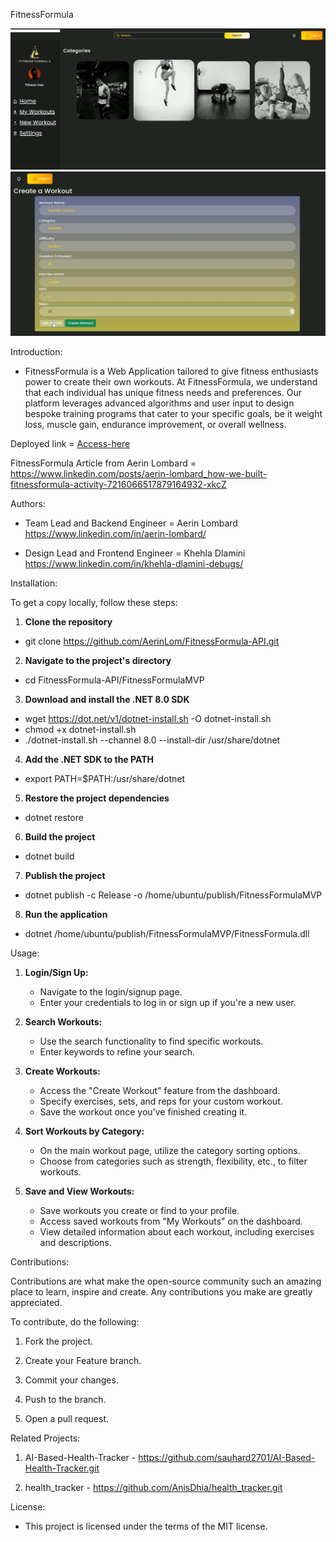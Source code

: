 FitnessFormula

![dashboard-image](README-images/dashboard-1.png)
![custom-workout](README-images/create-workout.png)

Introduction:

- FitnessFormula is a Web Application tailored to give fitness enthusiasts power to create their own workouts. At FitnessFormula, we understand that each individual has unique fitness needs and preferences. Our platform leverages advanced algorithms and user input to design bespoke training programs that cater to your specific goals, be it weight loss, muscle gain, endurance improvement, or overall wellness.

Deployed link = [Access-here](https://web.fitnessformula.al-code.tech/)

FitnessFormula Article from Aerin Lombard = https://www.linkedin.com/posts/aerin-lombard_how-we-built-fitnessformula-activity-7216066517879164932-xkcZ

Authors:

- Team Lead and Backend Engineer = Aerin Lombard https://www.linkedin.com/in/aerin-lombard/

- Design Lead and Frontend Engineer = Khehla Dlamini https://www.linkedin.com/in/khehla-dlamini-debugs/

Installation:

To get a copy locally, follow these steps:

1. **Clone the repository**
- git clone https://github.com/AerinLom/FitnessFormula-API.git

2. **Navigate to the project's directory**
- cd FitnessFormula-API/FitnessFormulaMVP

3. **Download and install the .NET 8.0 SDK**
- wget https://dot.net/v1/dotnet-install.sh -O dotnet-install.sh
- chmod +x dotnet-install.sh
- ./dotnet-install.sh --channel 8.0 --install-dir /usr/share/dotnet

4. **Add the .NET SDK to the PATH**
- export PATH=$PATH:/usr/share/dotnet

5. **Restore the project dependencies**
- dotnet restore

6. **Build the project**
- dotnet build

7. **Publish the project**
- dotnet publish -c Release -o /home/ubuntu/publish/FitnessFormulaMVP

8. **Run the application**
- dotnet /home/ubuntu/publish/FitnessFormulaMVP/FitnessFormula.dll

Usage:

1. **Login/Sign Up:**
   - Navigate to the login/signup page.
   - Enter your credentials to log in or sign up if you're a new user.

2. **Search Workouts:**
   - Use the search functionality to find specific workouts.
   - Enter keywords to refine your search.

3. **Create Workouts:**
   - Access the "Create Workout" feature from the dashboard.
   - Specify exercises, sets, and reps for your custom workout.
   - Save the workout once you've finished creating it.

4. **Sort Workouts by Category:**
   - On the main workout page, utilize the category sorting options.
   - Choose from categories such as strength, flexibility, etc., to filter workouts.

5. **Save and View Workouts:**
   - Save workouts you create or find to your profile.
   - Access saved workouts from "My Workouts" on the dashboard.
   - View detailed information about each workout, including exercises and descriptions.

Contributions:

Contributions are what make the open-source community such an amazing place to learn, inspire and create. Any contributions you make are greatly appreciated.

To contribute, do the following:

1. Fork the project.

2. Create your Feature branch.

3. Commit your changes.

4. Push to the branch.

5. Open a pull request.

Related Projects:

1. AI-Based-Health-Tracker - https://github.com/sauhard2701/AI-Based-Health-Tracker.git 

2. health_tracker - https://github.com/AnisDhia/health_tracker.git

License:

- This project is licensed under the terms of the MIT license.
